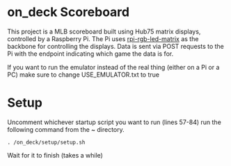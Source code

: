 # on_deck Scoreboard
This project is a MLB scoreboard built using Hub75 matrix displays, controlled by a Raspberry Pi. The Pi uses [rpi-rgb-led-matrix](https://github.com/hzeller/rpi-rgb-led-matrix) as the backbone for controlling the displays. Data is sent via POST requests to the Pi with the endpoint indicating which game the data is for.

If you want to run the emulator instead of the real thing (either on a Pi or a PC) make sure to change USE_EMULATOR.txt to true

# Setup
Uncomment whichever startup script you want to run (lines 57-84)
run the following command from the ~ directory.
```
. /on_deck/setup/setup.sh
```
Wait for it to finish (takes a while)